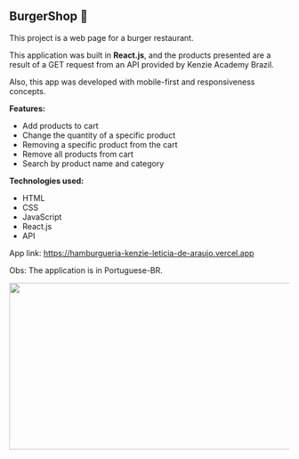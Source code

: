 ## BurgerShop 🍔

This project is a web page for a burger restaurant. 

This application was built in <b>React.js</b>, and the products presented are a result of a GET request from an API provided by Kenzie Academy Brazil.

Also, this app was developed with mobile-first and responsiveness concepts.

<b>Features:</b>
- Add products to cart
- Change the quantity of a specific product
- Removing a specific product from the cart
- Remove all products from cart
- Search by product name and category

<b>Technologies used:</b>
- HTML
- CSS
- JavaScript
- React.js
- API

App link: https://hamburgueria-kenzie-leticia-de-araujo.vercel.app

Obs: The application is in Portuguese-BR.

<img src="https://j.gifs.com/nRo8Q5.gif" width=550 height=300/>
